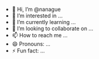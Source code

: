 - 👋 Hi, I’m @nanague
- 👀 I’m interested in ...
- 🌱 I’m currently learning ...
- 💞️ I’m looking to collaborate on ...
- 📫 How to reach me ...
- 😄 Pronouns: ...
- ⚡ Fun fact: ...

<!---
nanague/nanague is a ✨ special ✨ repository because its `README.md` (this file) appears on your GitHub profile.
You can click the Preview link to take a look at your changes.
--->

